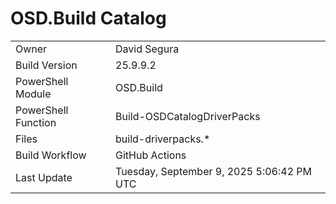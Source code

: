 ﻿# OSD.Build Catalog

| | |
|-|-|
| Owner | David Segura |
| Build Version | 25.9.9.2 |
| PowerShell Module | OSD.Build |
| PowerShell Function | Build-OSDCatalogDriverPacks |
| Files | build-driverpacks.* |
| Build Workflow | GitHub Actions |
| Last Update | Tuesday, September 9, 2025 5:06:42 PM UTC |
